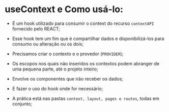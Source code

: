 # useContext e Como usá-lo:

- É um hook utilizado para consumir o context do recurso `contextAPI` fornecido pelo REACT;

- Esse hook tem um fim que é compartilhar dados e disponibilizá-los para consumo ou alteração ou os dois;

- Precisamos criar o contexto e o provedor (`PROVIDER`);

- Os escopos nos quais não inseridos os contextos podem abranger de uma pequena parte, até o projeto inteiro;

- Envolve os componentes que irão receber os dados;

- E fazer o uso do hook onde for necessário;

- A prática está nas pastas `context, layout, pages e routes`, todas em conjunto;